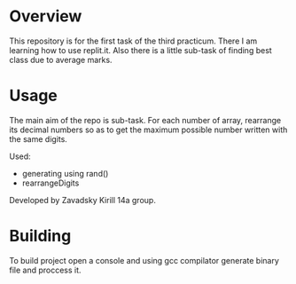 # Overview

This repository is for the first task of the third practicum. There I am learning how to use replit.it. Also there is a little sub-task of finding best class due to average marks.

# Usage

The main aim of the repo is sub-task.  For each number of array, rearrange its decimal numbers so as to get the maximum possible number written with the same digits.

Used:
* generating using rand()
* rearrangeDigits

Developed by Zavadsky Kirill 14a group.

# Building

To build project open a console and using gcc compilator generate binary file and proccess it.
